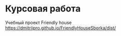 # Курсовая работа 

Учебный проект Friendly house https://dmitriipro.github.io/FriendlyHouseSborka/dist/